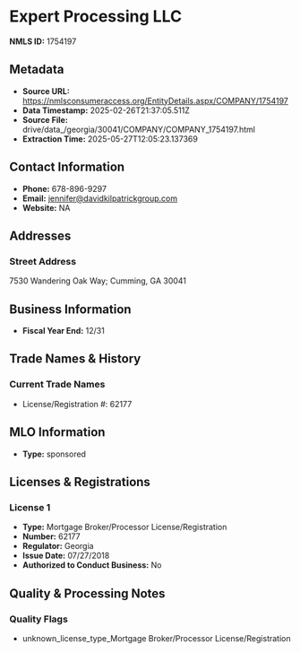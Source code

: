 # Expert Processing LLC

**NMLS ID:** 1754197

## Metadata
- **Source URL:** https://nmlsconsumeraccess.org/EntityDetails.aspx/COMPANY/1754197
- **Data Timestamp:** 2025-02-26T21:37:05.511Z
- **Source File:** drive/data_/georgia/30041/COMPANY/COMPANY_1754197.html
- **Extraction Time:** 2025-05-27T12:05:23.137369

## Contact Information
- **Phone:** 678-896-9297
- **Email:** jennifer@davidkilpatrickgroup.com
- **Website:** NA

## Addresses
### Street Address
7530 Wandering Oak Way; Cumming, GA 30041

## Business Information
- **Fiscal Year End:** 12/31

## Trade Names & History
### Current Trade Names
- License/Registration #: 62177

## MLO Information
- **Type:** sponsored

## Licenses & Registrations

### License 1
- **Type:** Mortgage Broker/Processor License/Registration
- **Number:** 62177
- **Regulator:** Georgia
- **Issue Date:** 07/27/2018
- **Authorized to Conduct Business:** No

## Quality & Processing Notes
### Quality Flags
- unknown_license_type_Mortgage Broker/Processor License/Registration
